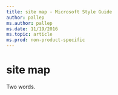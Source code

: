 ```yaml
---
title: site map - Microsoft Style Guide
author: pallep
ms.author: pallep
ms.date: 11/19/2016
ms.topic: article
ms.prod: non-product-specific
---
```


# site map

Two words. 
